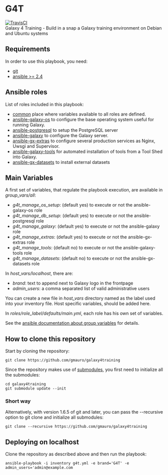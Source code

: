 # G4T
[![TravisCI](https://api.travis-ci.org/gmauro/galaxy4training.svg?branch=master)](https://travis-ci.org/gmauro/galaxy4training)    
Galaxy 4 Training - Build in a snap a Galaxy training environment on Debian 
and Ubuntu systems  


## Requirements  
In order to use this playbook, you need:

 * [git](https://git-scm.com/)
 * [ansible >= 2.4](http://docs.ansible.com/ansible/intro_installation.html)

## Ansible roles  
List of roles included in this playbook:

 * [common](https://github.com/gmauro/galaxy4training/tree/master/roles/common/vars) place where variables available to all roles are defined.
 * [ansible-galaxy-os](https://github.com/galaxyproject/ansible-galaxy-os) to configure the base operating system useful for running Galaxy.
 * [ansible-postgresql](https://github.com/gmauro/ansible-postgresql) to setup the PostgreSQL server
 * [ansible-galaxy](https://github.com/galaxyproject/ansible-galaxy) to configure the Galaxy server.
 * [ansible-gx-extras](https://github.com/gmauro/ansible-gx-extras) to configure several production services as Nginx, Uwsgi and Supervisor.
 * [ansible-galaxy-tools](https://github.com/galaxyproject/ansible-galaxy-tools)  for automated installation of tools from a Tool Shed into Galaxy.
 * [ansible-gx-datasets]() to install external datasets


## Main Variables

A first set of variables, that regulate the playbook execution, are available in _group_vars/all_:

 * _g4t_manage_os_setup_: (default yes) to execute or not the ansible-galaxy-os role
 * _g4t_manage_db_setup_: (default yes) to execute or not the ansible-postgresql role
 * _g4t_manage_galaxy_: (default yes) to execute or not the ansible-galaxy role
 * _g4t_manage_extras_: (default yes) to execute or not the ansible-gx-extras role
 * _g4t_manage_tools_: (default no) to execute or not the ansible-galaxy-tools role
 * _g4t_manage_datasets_: (default no) to execute or not the ansible-gx-datasets role
 
In _host_vars/localhost_, there are:

 * _brand_: text to append next to Galaxy logo in the frontpage
 * _admin_users_: a comma separated list of valid administrative users
 
You can create a new file in _host_vars_ directory named as the label used into your inventory file. 
Host specific variables, should be added here.

In _roles/role_label/defaults/main.yml_, each role has his own set of variables.

See the [ansible documentation about group variables](http://docs.ansible.com/ansible/intro_inventory.html) for details.

## How to clone this repository

Start by cloning the repository:

`git clone https://github.com/gmauro/galaxy4training`

Since the repository makes use of [submodules](https://git-scm.com/book/en/v2/Git-Tools-Submodules), you first need to initialize 
all the submodules:

`cd galaxy4training`  
`git submodule update --init`

### Short way

Alternatively, with version 1.6.5 of git and later, you can pass the --recursive option to git clone and initialize all submodules:

`git clone --recursive https://github.com/gmauro/galaxy4training`

## Deploying on localhost

Clone the repository as described above and then run the playbook:

`ansible-playbook -i inventory g4t.yml -e brand='G4T' -e admin_users='admin@example.com`
